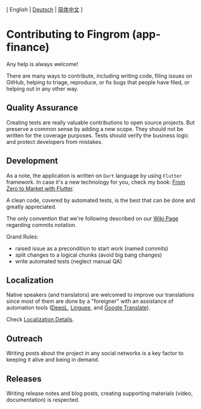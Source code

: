 [ English | [Deutsch](./CONTRIBUTING_de.md) | [简体中文](./CONTRIBUTING_zh-CN.md) ]

# Contributing to Fingrom (app-finance)

Any help is always welcome!

There are many ways to contribute, including writing code, filing issues on GitHub, helping to 
triage, reproduce, or fix bugs that people have filed, or helping out in any other way.

## Quality Assurance

Creating tests are really valuable contributions to open source projects. But preserve a common sense by adding a new
scope. They should not be written for the coverage purposes. Tests should verify the business logic and protect 
developers from mistakes.

## Development

As a note, the application is written on `Dart` language by using `Flutter` framework. In case it's a new technology 
for you, check my book: [From Zero to Market with Flutter](./docs/implementation-flow/README.md).

A clean code, covered by automated tests, is the best that can be done and greatly appreciated.

The only convention that we're following described on our 
[Wiki Page](https://github.com/lyskouski/app-finance/wiki/Project-Notation)
regarding commits notation.

Grand Rules:
- raised issue as a precondition to start work (named commits)
- split changes to a logical chunks (avoid big bang changes)
- write automated tests (neglect manual QA)


## Localization

Native speakers (and translators) are welcomed to improve our translations since most of them are done by a "foreigner"
with an assistance of automation tools ([DeepL](https://www.deepl.com/translator), [Linguee](https://www.linguee.com/), 
and [Google Translate](https://translate.google.com/)). 

Check [Localization Details](./lib/l10n/README.md).

## Outreach

Writing posts about the project in any social networks is a key factor to keeping it alive and being in demand.

## Releases

Writing release notes and blog posts, creating supporting materials (video, documentation) is respected.
